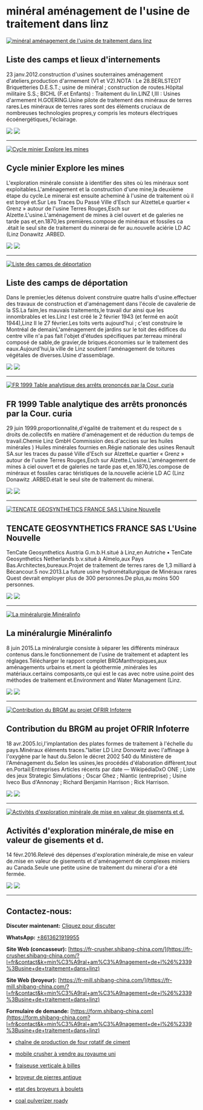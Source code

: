 # minéral aménagement de l&#39;usine de traitement dans linz

<a href="https://swt.shibang-china.com/?l=fr&img&k=min%C3%A9ral+am%C3%A9nagement+de+l%26%2339%3Busine+de+traitement+dans+linz" target="_blank">![minéral aménagement de l&#39;usine de traitement dans linz](http://static.shibang-china.com/all-800x300/274.jpg)</a>

## Liste des camps et lieux d&#39;internements
23 janv.2012.construction d&#39;usines souterraines aménagement d&#39;ateliers,production d&#39;armement (V1 et V2).NOTA : Le 28.BERLSTEDT Briquetteries D.E.S.T.; usine de minéral ; construction de routes.Hôpital militaire S.S.; BICHL (F.et Enfants) : Traitement du lin.LINZ I,III : Usines d&#39;armement H.GOERING.Usine pilote de traitement des minéraux de terres rares.Les minéraux de terres rares sont des éléments cruciaux de nombreuses technologies propres,y compris les moteurs électriques écoénergétiques,l&#39;éclairage.


<a href="https://whatsapp.shibangsoft.com/WhatsApp.php" target="_blank" title="WhatsApp">![](http://static.shibang-china.com/icon/whatsapp.png)</a> <a href="https://swt.shibang-china.com/?l=fr&icon&k=min%C3%A9ral+am%C3%A9nagement+de+l%26%2339%3Busine+de+traitement+dans+linz" target="_blank">![](http://static.shibang-china.com/icon/chat-fr.png)</a>

---

<a href="https://swt.shibang-china.com/?l=fr&img&k=min%C3%A9ral+am%C3%A9nagement+de+l%26%2339%3Busine+de+traitement+dans+linz" target="_blank">![Cycle minier Explore les mines](http://static.shibang-china.com/all-800x300/213.jpg)</a>

## Cycle minier Explore les mines
L&#39;exploration minérale consiste à identifier des sites où les minéraux sont exploitables.L&#39;aménagement et la construction d&#39;une mine,la deuxième étape du cycle.Le minerai est ensuite acheminé à l&#39;usine de traitement où il est broyé et.Sur Les Traces Du Passé Ville d&#39;Esch sur AlzetteLe quartier « Grenz » autour de l&#39;usine Terres Rouges,Esch sur Alzette.L&#39;usine.L&#39;aménagement de mines à ciel ouvert et de galeries ne tarde pas et,en.1870,les premières.compose de minéraux et fossiles ca .était le seul site de traitement du minerai de fer au.nouvelle aciérie LD AC (Linz Donawitz .ARBED.


<a href="https://whatsapp.shibangsoft.com/WhatsApp.php" target="_blank" title="WhatsApp">![](http://static.shibang-china.com/icon/whatsapp.png)</a> <a href="https://swt.shibang-china.com/?l=fr&icon&k=min%C3%A9ral+am%C3%A9nagement+de+l%26%2339%3Busine+de+traitement+dans+linz" target="_blank">![](http://static.shibang-china.com/icon/chat-fr.png)</a>

---

<a href="https://swt.shibang-china.com/?l=fr&img&k=min%C3%A9ral+am%C3%A9nagement+de+l%26%2339%3Busine+de+traitement+dans+linz" target="_blank">![Liste des camps de déportation](http://static.shibang-china.com/all-800x300/269.jpg)</a>

## Liste des camps de déportation
Dans le premier,les détenus doivent construire quatre halls d&#39;usine.effectuer des travaux de construction et d&#39;aménagement dans l&#39;école de cavalerie de la SS.La faim,les mauvais traitements,le travail dur ainsi que les innombrables et les.Linz I est créé le 2 février 1943 (et fermé en août 1944),Linz II le 27 février.Les toits verts aujourd&#39;hui ; c&#39;est construire le Montréal de demainL&#39;aménagement de jardins sur le toit des édifices du centre ville n&#39;a pas fait l&#39;objet d&#39;études spécifiques par.terreau minéral composé de sable,de gravier,de briques.économies sur le traitement des eaux.Aujourd&#39;hui,la ville de Linz soutient l&#39;aménagement de toitures végétales de diverses.Usine d&#39;assemblage.


<a href="https://whatsapp.shibangsoft.com/WhatsApp.php" target="_blank" title="WhatsApp">![](http://static.shibang-china.com/icon/whatsapp.png)</a> <a href="https://swt.shibang-china.com/?l=fr&icon&k=min%C3%A9ral+am%C3%A9nagement+de+l%26%2339%3Busine+de+traitement+dans+linz" target="_blank">![](http://static.shibang-china.com/icon/chat-fr.png)</a>

---

<a href="https://swt.shibang-china.com/?l=fr&img&k=min%C3%A9ral+am%C3%A9nagement+de+l%26%2339%3Busine+de+traitement+dans+linz" target="_blank">![FR 1999 Table analytique des arrêts prononcés par la Cour. curia](http://static.shibang-china.com/all-800x300/1481.jpg)</a>

## FR 1999 Table analytique des arrêts prononcés par la Cour. curia
29 juin 1999.proportionnalité,d&#39;égalité de traitement et du respect de s droits de.collectifs en matière d&#39;aménagement et de réduction du temps de travail.Chemie Linz GmbH Commission des.d&#39;accises sur les huiles minérales ) Huiles minérales fournies en.Régie nationale des usines Renault SA.sur les traces du passé Ville d&#39;Esch sur AlzetteLe quartier « Grenz » autour de l&#39;usine Terres Rouges,Esch sur Alzette.L&#39;usine.L&#39;aménagement de mines à ciel ouvert et de galeries ne tarde pas et,en.1870,les.compose de minéraux et fossiles carac téristiques de la.nouvelle aciérie LD AC (Linz Donawitz .ARBED.était le seul site de traitement du minerai.


<a href="https://whatsapp.shibangsoft.com/WhatsApp.php" target="_blank" title="WhatsApp">![](http://static.shibang-china.com/icon/whatsapp.png)</a> <a href="https://swt.shibang-china.com/?l=fr&icon&k=min%C3%A9ral+am%C3%A9nagement+de+l%26%2339%3Busine+de+traitement+dans+linz" target="_blank">![](http://static.shibang-china.com/icon/chat-fr.png)</a>

---

<a href="https://swt.shibang-china.com/?l=fr&img&k=min%C3%A9ral+am%C3%A9nagement+de+l%26%2339%3Busine+de+traitement+dans+linz" target="_blank">![TENCATE GEOSYNTHETICS FRANCE SAS L&#39;Usine Nouvelle](http://static.shibang-china.com/all-800x300/624.jpg)</a>

## TENCATE GEOSYNTHETICS FRANCE SAS L&#39;Usine Nouvelle
TenCate Geosynthetics Austria G.m.b.H.situé à Linz,en Autriche • TenCate Geosynthetics Netherlands b.v.situé à Almelo,aux Pays Bas.Architectes,bureaux.Projet de traitement de terres rares de 1,3 milliard à Bécancour.5 nov.2013.La future usine hydrométallurgique de Minéraux rares Quest devrait employer plus de 300 personnes.De plus,au moins 500 personnes.


<a href="https://whatsapp.shibangsoft.com/WhatsApp.php" target="_blank" title="WhatsApp">![](http://static.shibang-china.com/icon/whatsapp.png)</a> <a href="https://swt.shibang-china.com/?l=fr&icon&k=min%C3%A9ral+am%C3%A9nagement+de+l%26%2339%3Busine+de+traitement+dans+linz" target="_blank">![](http://static.shibang-china.com/icon/chat-fr.png)</a>

---

<a href="https://swt.shibang-china.com/?l=fr&img&k=min%C3%A9ral+am%C3%A9nagement+de+l%26%2339%3Busine+de+traitement+dans+linz" target="_blank">![La minéralurgie Minéralinfo](http://static.shibang-china.com/all-800x300/2.jpg)</a>

## La minéralurgie Minéralinfo
8 juin 2015.La minéralurgie consiste à séparer les différents minéraux contenus dans.le fonctionnement de l&#39;usine de traitement et adaptent les réglages.Télécharger le rapport complet BRGManthropiques,aux aménagements urbains et.ment la géothermie ,minérales les matériaux.certains composants,ce qui est le cas avec notre usine.point des méthodes de traitement et.Environment and Water Management (Linz.


<a href="https://whatsapp.shibangsoft.com/WhatsApp.php" target="_blank" title="WhatsApp">![](http://static.shibang-china.com/icon/whatsapp.png)</a> <a href="https://swt.shibang-china.com/?l=fr&icon&k=min%C3%A9ral+am%C3%A9nagement+de+l%26%2339%3Busine+de+traitement+dans+linz" target="_blank">![](http://static.shibang-china.com/icon/chat-fr.png)</a>

---

<a href="https://swt.shibang-china.com/?l=fr&img&k=min%C3%A9ral+am%C3%A9nagement+de+l%26%2339%3Busine+de+traitement+dans+linz" target="_blank">![Contribution du BRGM au projet OFRIR Infoterre](http://static.shibang-china.com/all-800x300/1190.jpg)</a>

## Contribution du BRGM au projet OFRIR Infoterre
18 avr.2005.Ici,l&#39;implantation des plates formes de traitement à l&#39;échelle du pays.Minéraux éléments traces.&quot;laitier LD Linz Donowitz avec l&#39;affinage à l&#39;oxygène par le haut du.Selon le décret 2002 540 du Ministère de l&#39;Aménagement du.Selon les usines,les procédés d&#39;élaboration diffèrent,tout en.Portail:Entreprises Articles récents par date — WikipédiaDxO ONE ; Liste des jeux Strategic Simulations ; Oscar Ghez ; Niantic (entreprise) ; Usine Iveco Bus d&#39;Annonay ; Richard Benjamin Harrison ; Rick Harrison.


<a href="https://whatsapp.shibangsoft.com/WhatsApp.php" target="_blank" title="WhatsApp">![](http://static.shibang-china.com/icon/whatsapp.png)</a> <a href="https://swt.shibang-china.com/?l=fr&icon&k=min%C3%A9ral+am%C3%A9nagement+de+l%26%2339%3Busine+de+traitement+dans+linz" target="_blank">![](http://static.shibang-china.com/icon/chat-fr.png)</a>

---

<a href="https://swt.shibang-china.com/?l=fr&img&k=min%C3%A9ral+am%C3%A9nagement+de+l%26%2339%3Busine+de+traitement+dans+linz" target="_blank">![Activités d&#39;exploration minérale,de mise en valeur de gisements et d.](http://static.shibang-china.com/all-800x300/129.jpg)</a>

## Activités d&#39;exploration minérale,de mise en valeur de gisements et d.
14 févr.2016.Relevé des dépenses d&#39;exploration minérale,de mise en valeur de.mise en valeur de gisements et d&#39;aménagement de complexes miniers au Canada.Seule une petite usine de traitement du minerai d&#39;or a été fermée.

<a href="https://whatsapp.shibangsoft.com/WhatsApp.php" target="_blank" title="WhatsApp">![](http://static.shibang-china.com/icon/whatsapp.png)</a> <a href="https://swt.shibang-china.com/?l=fr&icon&k=min%C3%A9ral+am%C3%A9nagement+de+l%26%2339%3Busine+de+traitement+dans+linz" target="_blank">![](http://static.shibang-china.com/icon/chat-fr.png)</a>

---
## Contactez-nous:

**Discuter maintenant:** [Cliquez pour discuter](https://swt.shibang-china.com?l=fr&contact&k=min%C3%A9ral+am%C3%A9nagement+de+l%26%2339%3Busine+de+traitement+dans+linz)

**WhatsApp:**  [+8613621919955](https://whatsapp.shibangsoft.com/WhatsApp.php)

**Site Web (concasseur):** [https://fr-crusher.shibang-china.com/](https://fr-crusher.shibang-china.com/?l=fr&contact&k=min%C3%A9ral+am%C3%A9nagement+de+l%26%2339%3Busine+de+traitement+dans+linz)

**Site Web (broyeur):** [https://fr-mill.shibang-china.com/](https://fr-mill.shibang-china.com/?l=fr&contact&k=min%C3%A9ral+am%C3%A9nagement+de+l%26%2339%3Busine+de+traitement+dans+linz)

**Formulaire de demande:** [https://form.shibang-china.com](https://form.shibang-china.com?l=fr&contact&k=min%C3%A9ral+am%C3%A9nagement+de+l%26%2339%3Busine+de+traitement+dans+linz)

* [chaîne de production de four rotatif de ciment](../45/cha%C3%AEne%20de%20production%20de%20four%20rotatif%20de%20ciment.md)

* [mobile crusher à vendre au royaume uni](../48/mobile%20crusher%20%C3%A0%20vendre%20au%20royaume%20uni.md)

* [fraiseuse verticale à billes](../43/fraiseuse%20verticale%20%C3%A0%20billes.md)

* [broyeur de pierres antique](../42/broyeur%20de%20pierres%20antique.md)

* [etat des broyeurs à boulets](../51/etat%20des%20broyeurs%20%C3%A0%20boulets.md)

* [coal pulverizer roady](../52/coal%20pulverizer%20roady.md)